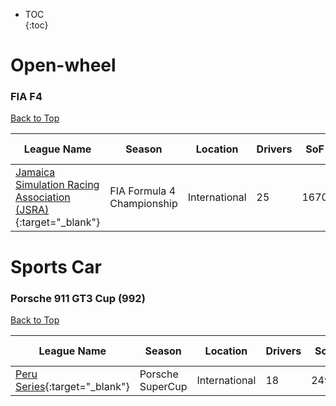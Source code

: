 * TOC  
{:toc}

# Open-wheel

### FIA F4

[Back to Top](#)  

| League Name | Season | Location | Drivers | SoF | Setup | Upcoming Race | New York | London | Sydney |
|--------------------------------------------------------------------------------------------------------------------------------------------|--------------------------|-------------|-------|----|-----|-----------------------------|------------------------|------------------------|-------------------------|
|[Jamaica Simulation Racing Association \(JSRA\)](https://members.iracing.com/membersite/member/LeagueView.do?league=11037){:target="_blank"} |FIA Formula 4 Championship |International |25 |1670 | |Okayama International Circuit |Sun, June 23 02:00PM EDT |Sun, June 23 07:00PM BST |Mon, June 24 04:00AM AEST |

# Sports Car

### Porsche 911 GT3 Cup (992)

[Back to Top](#)  

| League Name | Season | Location | Drivers | SoF | Setup | Upcoming Race | New York | London | Sydney |
|---------------------------------------------------------------------------------------------------------|----------------|-------------|-------|----|-----|-------------|--------|------|------|
|[Peru Series](https://members.iracing.com/membersite/member/LeagueView.do?league=10169){:target="_blank"} |Porsche SuperCup |International |18 |2491 | | | | | |

